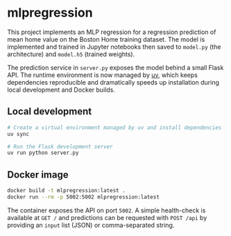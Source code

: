 # mlpregression

This project implements an MLP regression for a regression prediction of mean home value on the Boston Home training dataset. The model is implemented and trained in Jupyter notebooks then saved to `model.py` (the architecture) and `model.h5` (trained weights).

The prediction service in `server.py` exposes the model behind a small Flask API. The runtime environment is now managed by [uv](https://docs.astral.sh/uv/latest/), which keeps dependencies reproducible and dramatically speeds up installation during local development and Docker builds.

## Local development

```bash
# Create a virtual environment managed by uv and install dependencies
uv sync

# Run the Flask development server
uv run python server.py
```

## Docker image

```bash
docker build -t mlpregression:latest .
docker run --rm -p 5002:5002 mlpregression:latest
```

The container exposes the API on port `5002`. A simple health-check is available at `GET /` and predictions can be requested with `POST /api` by providing an `input` list (JSON) or comma-separated string.
